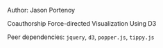 Author: Jason Portenoy

Coauthorship Force-directed Visualization
Using D3

Peer dependencies: `jquery`, `d3`, `popper.js`, `tippy.js`
